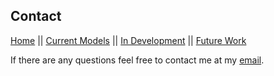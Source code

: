## Contact
[Home](https://pharaohcola13.github.io/GeoExpanse/) || [Current Models](https://github.com/PharaohCola13/GeoExpanse/blob/master/docs/CURRENT.md) || [In Development](https://github.com/PharaohCola13/GeoExpanse/blob/master/docs/DEV.md) || [Future Work](https://github.com/PharaohCola13/GeoExpanse/blob/master/docs/FUTURE.md)

If there are any questions feel free to contact me at my [email](spencer.riley@student.nmt.edu).
